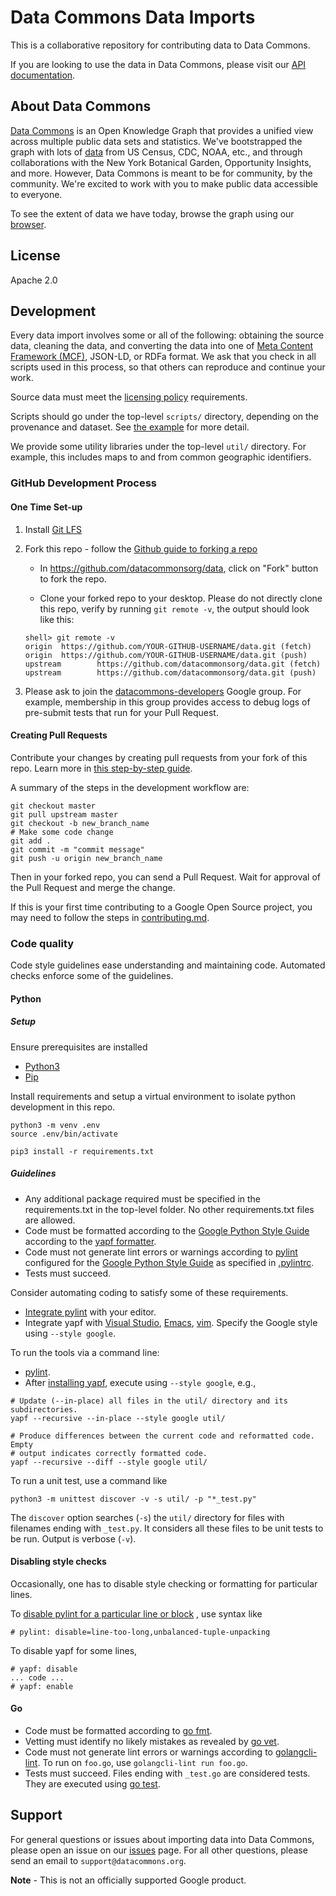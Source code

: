 # Data Commons Data Imports

This is a collaborative repository for contributing data to Data Commons.

If you are looking to use the data in Data Commons, please visit our
[API documentation](http://docs.datacommons.org/api/).

## About Data Commons

[Data Commons](https://datacommons.org/) is an Open Knowledge Graph that
provides a unified view across multiple public data sets and statistics. We've
bootstrapped the graph with lots of [data](https://datacommons.org/datasets)
from US Census, CDC, NOAA, etc., and through collaborations with the New York
Botanical Garden, Opportunity Insights, and more. However, Data Commons is meant
to be for community, by the community. We're excited to work with you to make
public data accessible to everyone.

To see the extent of data we have today, browse the graph using our
[browser](https://browser.datacommons.org/).

## License

Apache 2.0

## Development

Every data import involves some or all of the following: obtaining the source
data, cleaning the data, and converting the data into one of [Meta Content
Framework (MCF)](docs/mcf_format.md), JSON-LD, or RDFa format. We ask that you
check in all scripts used in this process, so that others can reproduce and
continue your work.

Source data must meet the [licensing policy](LICENSING_POLICY.md) requirements.

Scripts should go under the top-level `scripts/` directory, depending on the
provenance and dataset. See
[the example](scripts/example_provenance/example_dataset/README.md) for more
detail.

We provide some utility libraries under the top-level `util/` directory. For
example, this includes maps to and from common geographic identifiers.

### GitHub Development Process

#### One Time Set-up

1. Install [Git LFS](https://git-lfs.github.com/)

1. Fork this repo - follow the [Github guide to forking a repo](https://docs.github.com/en/github/getting-started-with-github/fork-a-repo)
   - In https://github.com/datacommonsorg/data, click on "Fork" button to
   fork the repo.

   - Clone your forked repo to your desktop. Please do not directly clone
   this repo, verify by running `git remote -v`, the output should look like
   this:

    ```shell
    shell> git remote -v
    origin  https://github.com/YOUR-GITHUB-USERNAME/data.git (fetch)
    origin  https://github.com/YOUR-GITHUB-USERNAME/data.git (push)
    upstream        https://github.com/datacommonsorg/data.git (fetch)
    upstream        https://github.com/datacommonsorg/data.git (push)
    ```

1. Please ask to join the
[datacommons-developers](https://groups.google.com/g/datacommons-developers)
Google group. For example, membership in this group provides access to debug
logs of pre-submit tests that run for your Pull Request.

#### Creating Pull Requests

Contribute your changes by creating pull requests from your fork of this repo.
Learn more in [this step-by-step guide](https://docs.github.com/en/github/collaborating-with-issues-and-pull-requests/creating-a-pull-request-from-a-fork).

A summary of the steps in the development workflow are:

```shell
git checkout master
git pull upstream master
git checkout -b new_branch_name
# Make some code change
git add .
git commit -m "commit message"
git push -u origin new_branch_name
```

Then in your forked repo, you can send a Pull Request. Wait for approval of
the Pull Request and merge the change.

If this is your first time contributing to a Google Open Source project, you
may need to follow the steps in [contributing.md](contributing.md).

### Code quality

Code style guidelines ease understanding and maintaining code. Automated checks
enforce some of the guidelines.

#### Python

##### Setup

Ensure prerequisites are installed

* [Python3](https://www.python.org/downloads/)
* [Pip](https://packaging.python.org/guides/installing-using-pip-and-virtual-environments/)

Install requirements and setup a virtual environment to isolate python development in this repo.

```shell
python3 -m venv .env
source .env/bin/activate

pip3 install -r requirements.txt
```

##### Guidelines

*   Any additional package required must be specified in the requirements.txt
    in the top-level folder. No other requirements.txt files are allowed.
*   Code must be formatted according to the
    [Google Python Style Guide](https://google.github.io/styleguide/pyguide.html)
    according to the [yapf formatter](https://github.com/google/yapf).
*   Code must not generate lint errors or warnings according to
    [pylint](https://www.pylint.org/) configured for the
    [Google Python Style Guide](https://google.github.io/styleguide/pyguide.html)
    as specified in
    [.pylintrc](https://github.com/datacommonsorg/data/blob/master/.pylintrc).
*   Tests must succeed.

Consider automating coding to satisfy some of these requirements.

*   [Integrate pylint](http://pylint.pycqa.org/en/latest/user_guide/ide-integration.html)
    with your editor.
*   Integrate yapf with
    [Visual Studio](https://code.visualstudio.com/docs/python/editing#_formatting),
    [Emacs](https://www.emacswiki.org/emacs/PythonProgrammingInEmacs#toc21),
    [vim](https://github.com/mindriot101/vim-yapf#why-you-may-not-need-this-plugin).
    Specify the Google style using `--style google`.

To run the tools via a command line:

*   [pylint](http://pylint.pycqa.org/en/latest/user_guide/run.html).
*   After [installing yapf](https://github.com/google/yapf#id2), execute using
    `--style google`, e.g.,

```
# Update (--in-place) all files in the util/ directory and its subdirectories.
yapf --recursive --in-place --style google util/

# Produce differences between the current code and reformatted code.  Empty
# output indicates correctly formatted code.
yapf --recursive --diff --style google util/
```

To run a unit test, use a command like

```
python3 -m unittest discover -v -s util/ -p "*_test.py"
```

The `discover` option searches (`-s`) the `util/` directory for files with
filenames ending with `_test.py`. It considers all these files to be unit tests
to be run. Output is verbose (`-v`).

#### Disabling style checks

Occasionally, one has to disable style checking or formatting for particular
lines.

To
[disable pylint for a particular line or block](http://pylint.pycqa.org/en/latest/user_guide/message-control.html)
, use syntax like

```
# pylint: disable=line-too-long,unbalanced-tuple-unpacking
```

To disable yapf for some lines,

```
# yapf: disable
... code ...
# yapf: enable
```

#### Go

*   Code must be formatted according to
    [go fmt](https://golang.org/cmd/go/#hdr-Gofmt__reformat__package_sources).
*   Vetting must identify no likely mistakes as revealed by
    [go vet](https://golang.org/cmd/go/#hdr-Report_likely_mistakes_in_packages).
*   Code must not generate lint errors or warnings according to
    [golangcli-lint](https://golangci-lint.run/). To run on `foo.go`, use
    `golangcli-lint run foo.go`.
*   Tests must succeed. Files ending with `_test.go` are considered tests. They
    are executed using [go test](https://golang.org/cmd/go/#hdr-Test_packages).

## Support

For general questions or issues about importing data into Data Commons, please
open an issue on our [issues](https://github.com/datacommonsorg/data/issues)
page. For all other questions, please send an email to
`support@datacommons.org`.

**Note** - This is not an officially supported Google product.

